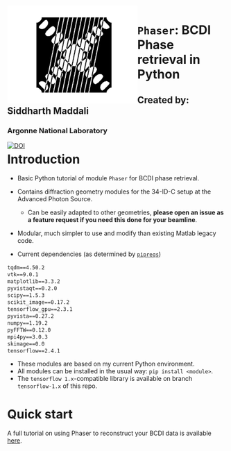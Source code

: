 <img align="left" src="./logo.png" width=300>

# `Phaser`: BCDI Phase retrieval in Python



## Created by: Siddharth Maddali
### Argonne National Laboratory

<a href="https://doi.org/10.5281/zenodo.4305131" style="float: left;"><img src="https://zenodo.org/badge/DOI/10.5281/zenodo.4305131.svg" alt="DOI"></a>


   # Introduction
   - Basic Python tutorial of module `Phaser` for BCDI phase retrieval.

   - Contains diffraction geometry modules for the 34-ID-C setup at the Advanced Photon Source.
       - Can be easily adapted to other geometries, **please open an issue as a feature request if you need this done for your beamline**.

   - Modular, much simpler to use and modify than existing Matlab legacy code.

   - Current dependencies (as  determined by [`pipreqs`](https://github.com/bndr/pipreqs))
   ```
tqdm==4.50.2
vtk==9.0.1
matplotlib==3.3.2
pyvistaqt==0.2.0
scipy==1.5.3
scikit_image==0.17.2
tensorflow_gpu==2.3.1
pyvista==0.27.2
numpy==1.19.2
pyFFTW==0.12.0
mpi4py==3.0.3
skimage==0.0
tensorflow==2.4.1
   ```
 
- These modules are based on my current Python environment. 
- All modules can be installed in the usual way: `pip install <module>`.
- The `tensorflow 1.x`-compatible library is available on branch `tensorflow-1.x` of this repo.
       

# Quick start

A full tutorial on using Phaser to reconstruct your BCDI data is available [here](https://nbviewer.jupyter.org/github/siddharth-maddali/Phaser/blob/master/basic_tutorial.ipynb).
